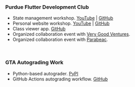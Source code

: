 ### Purdue Flutter Development Club
* State management workshop. [YouTube](https://www.youtube.com/watch?v=EJag5uRRy6c) | [GitHub](https://github.com/purdueflutter/state_mgmt_workshop)
* Personal website workshop. [YouTube](https://www.youtube.com/watch?v=gq3wCHI0G5w) | [GitHub](https://github.com/purdueflutter/purdueflutter.github.io)
* Class viewer app. [GitHub](https://github.com/purdueflutter/basicflutterworkshop_app)
* Organized collaboration event with [Very Good Ventures](https://verygood.ventures).
* Organized collaboration event with [Parabeac](https://parabeac.com).

&nbsp;

### GTA Autograding Work
* Python-based autograder. [PyPI](https://pypi.org/project/autograde.py)
* GitHub Actions autograding workflow. [GitHub](https://github.com/PurdueECE/autograder-demo)